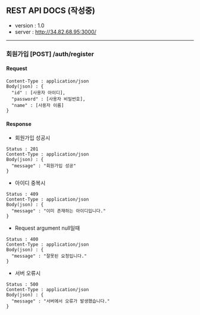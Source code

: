 ## REST API DOCS (작성중)
* version : 1.0 
* server : http://34.82.68.95:3000/
----
### 회원가입 [POST]  /auth/register

#### Request
```
Content-Type : application/json
Body(json) : {
  "id" : [사용자 아이디],
  "password" : [사용자 비밀번호],
  "name" : [사용자 이름]
}
```
#### Response
* 회원가입 성공시
```
Status : 201
Content-Type : application/json
Body(json) : {
  "message" : "회원가입 성공"
}
```  

* 아이디 중복시
```
Status : 409
Content-Type : application/json
Body(json) : {
  "message" : "이미 존재하는 아이디입니다."
}
```  
* Request argument null일때
```
Status : 400
Content-Type : application/json
Body(json) : {
  "message" : "잘못된 요청입니다."
}
``` 
* 서버 오류시
```
Status : 500
Content-Type : application/json
Body(json) : {
  "message" : "서버에서 오류가 발생했습니다."
}
``` 
